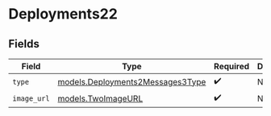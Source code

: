# Deployments22


## Fields

| Field                                                                      | Type                                                                       | Required                                                                   | Description                                                                |
| -------------------------------------------------------------------------- | -------------------------------------------------------------------------- | -------------------------------------------------------------------------- | -------------------------------------------------------------------------- |
| `type`                                                                     | [models.Deployments2Messages3Type](../models/deployments2messages3type.md) | :heavy_check_mark:                                                         | N/A                                                                        |
| `image_url`                                                                | [models.TwoImageURL](../models/twoimageurl.md)                             | :heavy_check_mark:                                                         | N/A                                                                        |